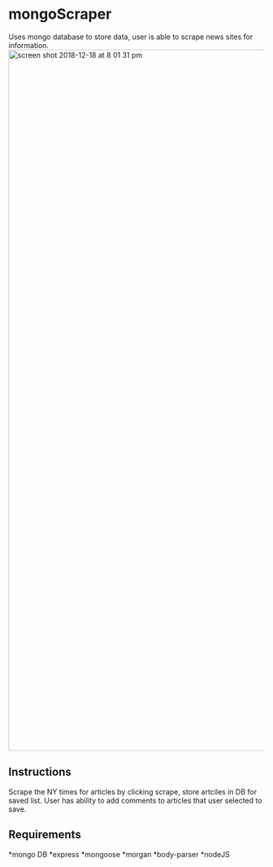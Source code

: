 # mongoScraper
Uses mongo database to store data, user is able to scrape news sites for information.  
<img width="1378" alt="screen shot 2018-12-18 at 8 01 31 pm" src="https://user-images.githubusercontent.com/39473837/50196271-cf56d080-02ff-11e9-9e1f-7b4eee19b73f.png">

## Instructions

Scrape the NY times for articles by clicking scrape, store artciles in DB for saved list. User has ability to add comments to articles that user selected to save.

## Requirements
*mongo DB
*express
*mongoose
*morgan
*body-parser
*nodeJS

